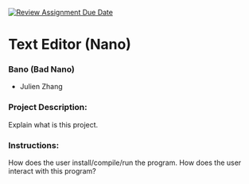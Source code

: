 [![Review Assignment Due Date](https://classroom.github.com/assets/deadline-readme-button-22041afd0340ce965d47ae6ef1cefeee28c7c493a6346c4f15d667ab976d596c.svg)](https://classroom.github.com/a/Vh67aNdh)
# Text Editor (Nano)

### Bano (Bad Nano)

- Julien Zhang
       
### Project Description:

Explain what is this project.
  
### Instructions:

How does the user install/compile/run the program.
How does the user interact with this program?
